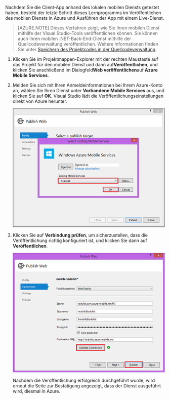 

Nachdem Sie die Client-App anhand des lokalen mobilen Diensts getestet haben, besteht der letzte Schritt dieses Lernprogramms im Veröffentlichen des mobilen Diensts in Azure und Ausführen der App mit einem Live-Dienst.

>[AZURE.NOTE] Dieses Verfahren zeigt, wie Sie Ihren mobilen Dienst mithilfe der Visual Studio-Tools veröffentlichen können. Sie können auch Ihren mobilen .NET-Back-End-Dienst mithilfe der Quellcodeverwaltung veröffentlichen. Weitere Informationen finden Sie unter [Speichern des Projektcodes in der Quellcodeverwaltung](../articles/mobile-services-dotnet-backend-store-code-source-control.md).

1. Klicken Sie im Projektmappen-Explorer mit der rechten Maustaste auf das Projekt für den mobilen Dienst und dann auf**Veröffentlichen**, und klicken Sie anschließend im Dialogfeld**Web veröffentlichen**auf **Azure Mobile Services**.

2. Melden Sie sich mit Ihren Anmeldeinformationen bei Ihrem Azure-Konto an, wählen Sie Ihren Dienst unter **Vorhandene Mobile Services** aus, und klicken Sie auf **OK**. Visual Studio lädt die Veröffentlichungseinstellungen direkt von Azure herunter.

	![](./media/mobile-services-dotnet-backend-publish-service/mobile-quickstart-publish-select-service.png)

3. Klicken Sie auf **Verbindung prüfen**, um sicherzustellen, dass die Veröffentlichung richtig konfiguriert ist, und klicken Sie dann auf **Veröffentlichen**.

	![](./media/mobile-services-dotnet-backend-publish-service/mobile-quickstart-publish-2.png)

	Nachdem die Veröffentlichung erfolgreich durchgeführt wurde, wird erneut die Seite zur Bestätigung angezeigt, dass der Dienst ausgeführt wird, diesmal in Azure.

<!--HONumber=52-->
